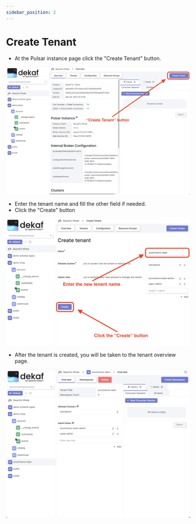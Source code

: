 ```yaml
---
sidebar_position: 2
---
```


# Create Tenant

- At the Pulsar instance page click the "Create Tenant" button.

![create pulsar tenant](./img/create-tenant.png)

- Enter the tenant name and fill the other field if needed.
- Click the "Create" button

![create pulsar tenant dialog](./img/create-tenant-dialog.png)

- After the tenant is created, you will be taken to the tenant overview page.

![pulsar tenant overview page](./img/tenant-created.png)
